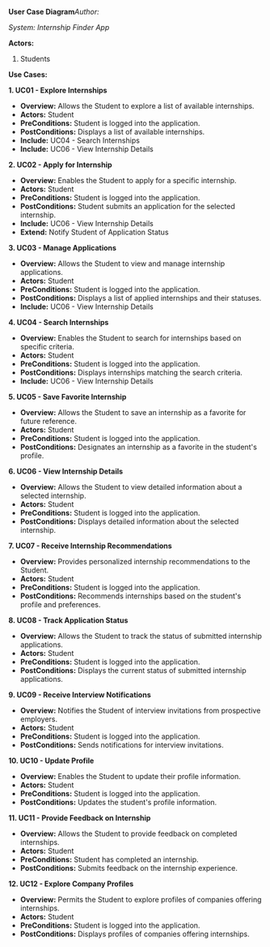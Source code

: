 **User Case Diagram***Author:* 

*System: Internship Finder App*

**Actors:**

1. Students

**Use Cases:**

**1. UC01 - Explore Internships**

- **Overview:** Allows the Student to explore a list of available internships.
- **Actors:** Student
- **PreConditions:** Student is logged into the application.
- **PostConditions:** Displays a list of available internships.
- **Include:** UC04 - Search Internships
- **Include:** UC06 - View Internship Details

**2. UC02 - Apply for Internship**

- **Overview:** Enables the Student to apply for a specific internship.
- **Actors:** Student
- **PreConditions:** Student is logged into the application.
- **PostConditions:** Student submits an application for the selected internship.
- **Include:** UC06 - View Internship Details
- **Extend:** Notify Student of Application Status

**3. UC03 - Manage Applications**

- **Overview:** Allows the Student to view and manage internship applications.
- **Actors:** Student
- **PreConditions:** Student is logged into the application.
- **PostConditions:** Displays a list of applied internships and their statuses.
- **Include:** UC06 - View Internship Details

**4. UC04 - Search Internships**

- **Overview:** Enables the Student to search for internships based on specific criteria.
- **Actors:** Student
- **PreConditions:** Student is logged into the application.
- **PostConditions:** Displays internships matching the search criteria.
- **Include:** UC06 - View Internship Details

**5. UC05 - Save Favorite Internship**

- **Overview:** Allows the Student to save an internship as a favorite for future reference.
- **Actors:** Student
- **PreConditions:** Student is logged into the application.
- **PostConditions:** Designates an internship as a favorite in the student's profile.

**6. UC06 - View Internship Details**

- **Overview:** Allows the Student to view detailed information about a selected internship.
- **Actors:** Student
- **PreConditions:** Student is logged into the application.
- **PostConditions:** Displays detailed information about the selected internship.

**7. UC07 - Receive Internship Recommendations**

- **Overview:** Provides personalized internship recommendations to the Student.
- **Actors:** Student
- **PreConditions:** Student is logged into the application.
- **PostConditions:** Recommends internships based on the student's profile and preferences.

**8. UC08 - Track Application Status**

- **Overview:** Allows the Student to track the status of submitted internship applications.
- **Actors:** Student
- **PreConditions:** Student is logged into the application.
- **PostConditions:** Displays the current status of submitted internship applications.

**9. UC09 - Receive Interview Notifications**

- **Overview:** Notifies the Student of interview invitations from prospective employers.
- **Actors:** Student
- **PreConditions:** Student is logged into the application.
- **PostConditions:** Sends notifications for interview invitations.

**10. UC10 - Update Profile**

- **Overview:** Enables the Student to update their profile information.
- **Actors:** Student
- **PreConditions:** Student is logged into the application.
- **PostConditions:** Updates the student's profile information.

**11. UC11 - Provide Feedback on Internship**

- **Overview:** Allows the Student to provide feedback on completed internships.
- **Actors:** Student
- **PreConditions:** Student has completed an internship.
- **PostConditions:** Submits feedback on the internship experience.

**12. UC12 - Explore Company Profiles**

- **Overview:** Permits the Student to explore profiles of companies offering internships.
- **Actors:** Student
- **PreConditions:** Student is logged into the application.
- **PostConditions:** Displays profiles of companies offering internships.
